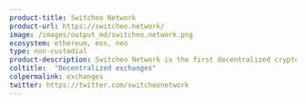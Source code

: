 ```yaml
---
product-title: Switcheo Network
product-url: https://switcheo.network/
image: /images/output_md/switcheo.network.png
ecosystem: ethereum, eos, neo
type: non-custodial
product-description: Switcheo Network is the first decentralized cryptocurrency exchange on the NEO blockchain allows cross-chain swapping and trading of EOS, Ethereum and NEO tokens.
coltitle:  "Decentralized exchanges"
colpermalink: exchanges
twitter: https://twitter.com/switcheonetwork
---
```

